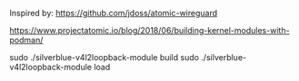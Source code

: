 Inspired by: https://github.com/jdoss/atomic-wireguard


https://www.projectatomic.io/blog/2018/06/building-kernel-modules-with-podman/



sudo ./silverblue-v4l2loopback-module build
sudo ./silverblue-v4l2loopback-module load
